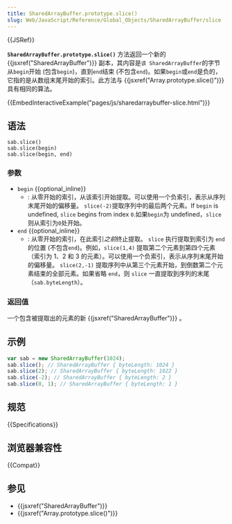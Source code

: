```yaml
---
title: SharedArrayBuffer.prototype.slice()
slug: Web/JavaScript/Reference/Global_Objects/SharedArrayBuffer/slice
---
```


{{JSRef}}

**`SharedArrayBuffer.prototype.slice()`** 方法返回一个新的{{jsxref("SharedArrayBuffer")}} 副本，其内容是`该 SharedArrayBuffer`的字节从`begin`开始 (包含`begin`)，直到`end`结束 (不包含`end`)。如果`begin`或`end`是负的，它指的是从数组末尾开始的索引。此方法与 {{jsxref("Array.prototype.slice()")}} 具有相同的算法。

{{EmbedInteractiveExample("pages/js/sharedarraybuffer-slice.html")}}

## 语法

```plain
sab.slice()
sab.slice(begin)
sab.slice(begin, end)
```

### 参数

- `begin` {{optional_inline}}
  - : 从零开始的索引，从该索引开始提取。可以使用一个负索引，表示从序列末尾开始的偏移量。 `slice(-2)`提取序列中的最后两个元素。If `begin` is undefined, `slice` begins from index `0`.如果`begin`为 undefined，`slice`则从索引为`0`处开始。
- `end` {{optional_inline}}
  - : 从零开始的索引，在此索引*之前*终止提取。 `slice` 执行提取到索引为 `end` 的位置 (不包含`end`)。例如，`slice(1,4)` 提取第二个元素到第四个元素（索引为 1、2 和 3 的元素）。可以使用一个负索引，表示从序列末尾开始的偏移量。 `slice(2,-1)` 提取序列中从第三个元素开始，到倒数第二个元素结束的全部元素。如果省略 `end`，则 `slice` 一直提取到序列的末尾（`sab.byteLength`）。

### 返回值

一个包含被提取出的元素的新 {{jsxref("SharedArrayBuffer")}} 。

## 示例

```js
var sab = new SharedArrayBuffer(1024);
sab.slice(); // SharedArrayBuffer { byteLength: 1024 }
sab.slice(2); // SharedArrayBuffer { byteLength: 1022 }
sab.slice(-2); // SharedArrayBuffer { byteLength: 2 }
sab.slice(0, 1); // SharedArrayBuffer { byteLength: 1 }
```

## 规范

{{Specifications}}

## 浏览器兼容性

{{Compat}}

## 参见

- {{jsxref("SharedArrayBuffer")}}
- {{jsxref("Array.prototype.slice()")}}
